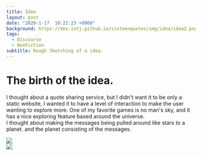 ```yaml
---
title: Idea
layout: post
date: "2020-1-17  10:22:23 +0000"
background: https://dev-intj.github.io/sixteenquotes/img/idea/idea2.png
tags:
  - Discourse
  - NonFiction
subtitle: Rough Sketching of a idea.
---
```


# The birth of the idea.

I thought about a quote sharing service, but I didn't want it to be only a static website, I wanted it to have a level of interaction to make the user wanting to explore more. One of my favorite games is no man's sky, and it has a nice exploring feature based around the universe.<br>
I thought about making the messages being pulled around like stars to a planet. and the planet consisting of the messages.

  <div class="row">
  <div class="col-lg-6 col-md-5 mx-auto text-left">
  <img src="https://dev-intj.github.io/sixteenquotes/img/idea/idea1.png" class="img-fluid">
  </div>
  <div class="col-lg-6 col-md-5 mx-auto text-left">
  <img src="https://dev-intj.github.io/sixteenquotes/img/idea/idea2.png" class="img-fluid">
  </div>
  </div>
<p></p>
<p></p>
